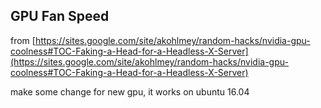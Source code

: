 GPU Fan Speed
------------

from [https://sites.google.com/site/akohlmey/random-hacks/nvidia-gpu-coolness#TOC-Faking-a-Head-for-a-Headless-X-Server](https://sites.google.com/site/akohlmey/random-hacks/nvidia-gpu-coolness#TOC-Faking-a-Head-for-a-Headless-X-Server)

make some change for new gpu, it works on ubuntu 16.04
